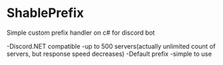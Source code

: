 # ShablePrefix
Simple custom prefix handler on c# for discord bot


-Discord.NET compatible
-up to 500 servers(actually unlimited count of servers, but response speed decreases)
-Default prefix
-simple to use
